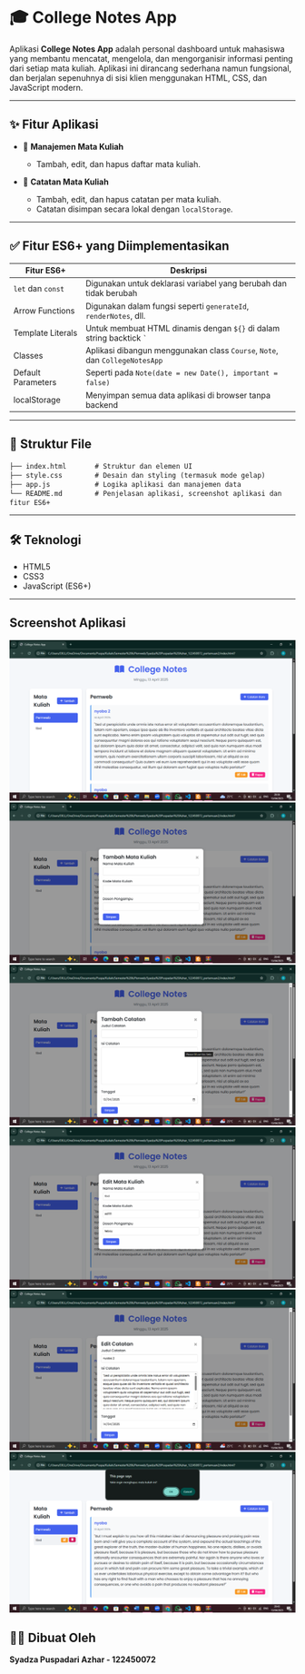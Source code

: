 # 🎓 College Notes App

Aplikasi **College Notes App** adalah personal dashboard untuk mahasiswa yang membantu mencatat, mengelola, dan mengorganisir informasi penting dari setiap mata kuliah. Aplikasi ini dirancang sederhana namun fungsional, dan berjalan sepenuhnya di sisi klien menggunakan HTML, CSS, dan JavaScript modern.

---

## ✨ Fitur Aplikasi

- 📘 **Manajemen Mata Kuliah**
  - Tambah, edit, dan hapus daftar mata kuliah.
  
- 📝 **Catatan Mata Kuliah**
  - Tambah, edit, dan hapus catatan per mata kuliah.
  - Catatan disimpan secara lokal dengan `localStorage`.

---

## ✅ Fitur ES6+ yang Diimplementasikan

| Fitur ES6+        | Deskripsi                                                                   |
|-------------------|-----------------------------------------------------------------------------|
| `let` dan `const` | Digunakan untuk deklarasi variabel yang berubah dan tidak berubah           |
| Arrow Functions   | Digunakan dalam fungsi seperti `generateId`, `renderNotes`, dll.            |
| Template Literals | Untuk membuat HTML dinamis dengan `${}` di dalam string backtick `` ` ``    |
| Classes           | Aplikasi dibangun menggunakan class `Course`, `Note`, dan `CollegeNotesApp` |
| Default Parameters| Seperti pada `Note(date = new Date(), important = false)`                   |
| localStorage      | Menyimpan semua data aplikasi di browser tanpa backend                      |

---

## 📁 Struktur File

```
├── index.html       # Struktur dan elemen UI
├── style.css        # Desain dan styling (termasuk mode gelap)
├── app.js           # Logika aplikasi dan manajemen data
└── README.md        # Penjelasan aplikasi, screenshot aplikasi dan fitur ES6+
```

---

## 🛠 Teknologi
- HTML5
- CSS3
- JavaScript (ES6+)

---

## Screenshot Aplikasi
![Tampilan Aplikasi](\assets\Tampilan.png)
![Tambah Mata Kuliah](assets\Tambah_Matkul.png)
![Tambah Catatan](assets\Tambah_Catatan.png)
![Edit Mata Kuliah](assets\Edit_Matkul.png)
![Edit Catatan](assets\Edit_Catatan.png)
![Hapus Mata Kuliah dan Catatan](assets\Hapus_MK_dan_Cttan.png)

## 👩‍💻 Dibuat Oleh
**Syadza Puspadari Azhar - 122450072**